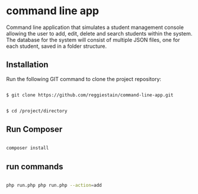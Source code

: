 # command line app

Command line application that simulates a student management console allowing the user to add, edit, delete and search students within the system. The database for the system will consist of multiple JSON files, one for each student, saved in a folder structure.

## Installation

Run the following GIT command to clone the project repository:

``` bash

$ git clone https://github.com/reggiestain/command-line-app.git

```

``` bash

$ cd /project/directory

```

## Run Composer 

``` bash

composer install

```

## run commands

``` bash

php run.php php run.php --action=add

```